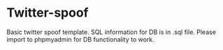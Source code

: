 # Twitter-spoof
Basic twitter spoof template.
SQL information for DB is in .sql file. Please import to phpmyadmin for DB functionality to work.
